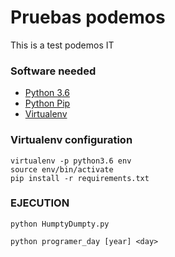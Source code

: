 # Pruebas podemos
This is a test podemos IT

### Software needed

* [Python 3.6](https://www.python.org/downloads/release/python-360/)
* [Python Pip](https://pypi.python.org/pypi/pip)
* [Virtualenv](http://docs.python-guide.org/en/latest/dev/virtualenvs/)

### Virtualenv configuration 
```
virtualenv -p python3.6 env
source env/bin/activate
pip install -r requirements.txt
```

### EJECUTION 

``` 
python HumptyDumpty.py
```

```
python programer_day [year] <day>
```
